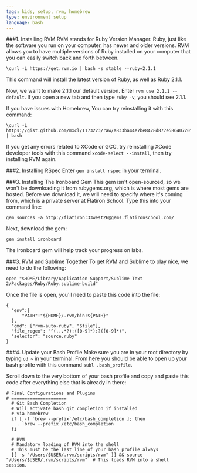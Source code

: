 ```yaml
---
tags: kids, setup, rvm, homebrew
type: environment setup
language: bash
---
```

###1. Installing RVM
RVM stands for Ruby Version Manager. Ruby, just like the software you run on your computer, has newer and older versions. RVM allows you to have multiple versions of Ruby installed on your computer that you can easily switch back and forth between.

```
\curl -L https://get.rvm.io | bash -s stable --ruby=2.1.1
```

This command will install the latest version of Ruby, as well as Ruby 2.1.1.

Now, we want to make 2.1.1 our default version. Enter `rvm use 2.1.1 --default`. If you open a new tab and then type `ruby -v`, you should see 2.1.1.

If you have issues with Homebrew, You can try reinstalling it with this command:
```
\curl -L https://gist.github.com/mxcl/1173223/raw/a833ba44e7be8428d877e58640720ff43c59dbad/uninstall_homebrew.sh | bash
```

If you get any errors related to XCode or GCC, try reinstalling XCode developer tools with this command `xcode-select --install`, then try installing RVM again. 

###2. Installing RSpec
Enter `gem install rspec` in your terminal.

###3. Installing The Ironboard Gem
This gem isn't open-sourced, so we won't be downloading it from rubygems.org, which is where most gems are hosted. Before we download it, we will need to specify where it's coming from, which is a private server at Flatiron School. Type this into your command line:

`gem sources -a http://flatiron:33west26@gems.flatironschool.com/`

Next, download the gem:

`gem install ironboard`

The Ironboard gem will help track your progress on labs.

###3. RVM and Sublime Together
To get RVM and Sublime to play nice, we need to do the following:
```
open "$HOME/Library/Application Support/Sublime Text 2/Packages/Ruby/Ruby.sublime-build"
```
Once the file is open, you'll need to paste this code into the file:
```
{
  "env":{
      "PATH":"${HOME}/.rvm/bin:${PATH}"
  },
  "cmd": ["rvm-auto-ruby", "$file"],
  "file_regex": "^(...*?):([0-9]*):?([0-9]*)",
  "selector": "source.ruby"
} 
```

###4. Update your Bash Profile
Make sure you are in your root directory by typing `cd ~` in your terminal. From here you should be able to open up your bash profile with this command `subl .bash_profile`.

Scroll down to the very bottom of your bash profile and copy and paste this code after everything else that is already in there:

```
# Final Configurations and Plugins
# =====================
  # Git Bash Completion
  # Will activate bash git completion if installed
  # via homebrew
  if [ -f `brew --prefix`/etc/bash_completion ]; then
    . `brew --prefix`/etc/bash_completion
  fi

  # RVM
  # Mandatory loading of RVM into the shell
  # This must be the last line of your bash_profile always
  [[ -s "/Users/$USER/.rvm/scripts/rvm" ]] && source "/Users/$USER/.rvm/scripts/rvm"  # This loads RVM into a shell session.
```
